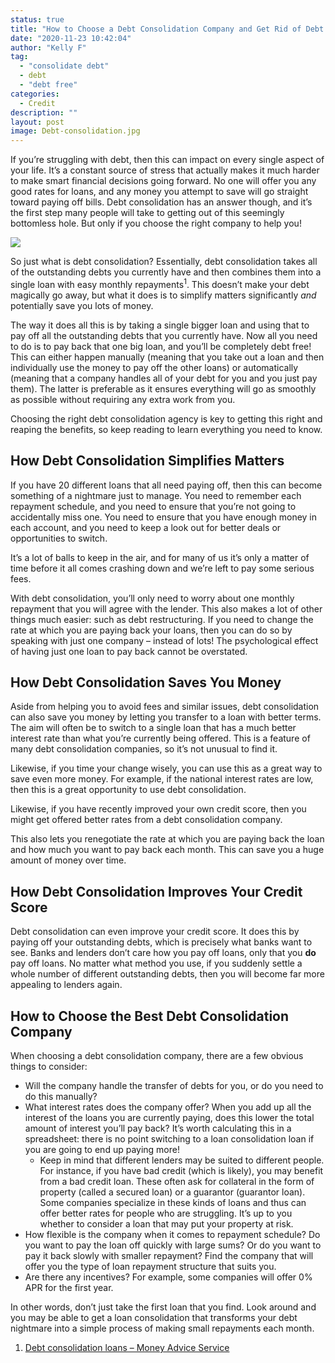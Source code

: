 ```yaml
---
status: true
title: "How to Choose a Debt Consolidation Company and Get Rid of Debt Fast"
date: "2020-11-23 10:42:04"
author: "Kelly F"
tag:
  - "consolidate debt"
  - debt
  - "debt free"
categories:
  - Credit
description: ""
layout: post
image: Debt-consolidation.jpg
---
```


If you’re struggling with debt, then this can impact on every single aspect of your life. It’s a constant source of stress that actually makes it much harder to make smart financial decisions going forward. No one will offer you any good rates for loans, and any money you attempt to save will go straight toward paying off bills. Debt consolidation has an answer though, and it’s the first step many people will take to getting out of this seemingly bottomless hole. But only if you choose the right company to help you!

![](/posts/Debt-consolidation.jpg)

So just what is debt consolidation? Essentially, debt consolidation takes all of the outstanding debts you currently have and then combines them into a single loan with easy monthly repayments<sup>1</sup>. This doesn’t make your debt magically go away, but what it does is to simplify matters significantly _and_ potentially save you lots of money.

The way it does all this is by taking a single bigger loan and using that to pay off all the outstanding debts that you currently have. Now all you need to do is to pay back that one big loan, and you’ll be completely debt free! This can either happen manually (meaning that you take out a loan and then individually use the money to pay off the other loans) or automatically (meaning that a company handles all of your debt for you and you just pay them). The latter is preferable as it ensures everything will go as smoothly as possible without requiring any extra work from you.

Choosing the right debt consolidation agency is key to getting this right and reaping the benefits, so keep reading to learn everything you need to know.

## How Debt Consolidation Simplifies Matters

If you have 20 different loans that all need paying off, then this can become something of a nightmare just to manage. You need to remember each repayment schedule, and you need to ensure that you’re not going to accidentally miss one. You need to ensure that you have enough money in each account, and you need to keep a look out for better deals or opportunities to switch.

It’s a lot of balls to keep in the air, and for many of us it’s only a matter of time before it all comes crashing down and we’re left to pay some serious fees.

With debt consolidation, you’ll only need to worry about one monthly repayment that you will agree with the lender. This also makes a lot of other things much easier: such as debt restructuring. If you need to change the rate at which you are paying back your loans, then you can do so by speaking with just one company – instead of lots! The psychological effect of having just one loan to pay back cannot be overstated.

## How Debt Consolidation Saves You Money

Aside from helping you to avoid fees and similar issues, debt consolidation can also save you money by letting you transfer to a loan with better terms. The aim will often be to switch to a single loan that has a much better interest rate than what you’re currently being offered. This is a feature of many debt consolidation companies, so it’s not unusual to find it.

Likewise, if you time your change wisely, you can use this as a great way to save even more money. For example, if the national interest rates are low, then this is a great opportunity to use debt consolidation.

Likewise, if you have recently improved your own credit score, then you might get offered better rates from a debt consolidation company.

This also lets you renegotiate the rate at which you are paying back the loan and how much you want to pay back each month. This can save you a huge amount of money over time.

## How Debt Consolidation Improves Your Credit Score

Debt consolidation can even improve your credit score. It does this by paying off your outstanding debts, which is precisely what banks want to see. Banks and lenders don’t care how you pay off loans, only that you **do** pay off loans. No matter what method you use, if you suddenly settle a whole number of different outstanding debts, then you will become far more appealing to lenders again.

## How to Choose the Best Debt Consolidation Company

When choosing a debt consolidation company, there are a few obvious things to consider:

- Will the company handle the transfer of debts for you, or do you need to do this manually?
- What interest rates does the company offer? When you add up all the interest of the loans you are currently paying, does this lower the total amount of interest you’ll pay back? It’s worth calculating this in a spreadsheet: there is no point switching to a loan consolidation loan if you are going to end up paying more!
  - Keep in mind that different lenders may be suited to different people. For instance, if you have bad credit (which is likely), you may benefit from a bad credit loan. These often ask for collateral in the form of property (called a secured loan) or a guarantor (guarantor loan). Some companies specialize in these kinds of loans and thus can offer better rates for people who are struggling. It’s up to you whether to consider a loan that may put your property at risk.
- How flexible is the company when it comes to repayment schedule? Do you want to pay the loan off quickly with large sums? Or do you want to pay it back slowly with smaller repayment? Find the company that will offer you the type of loan repayment structure that suits you.
- Are there any incentives? For example, some companies will offer 0% APR for the first year.

In other words, don’t just take the first loan that you find. Look around and you may be able to get a loan consolidation that transforms your debt nightmare into a simple process of making small repayments each month.

1. [Debt consolidation loans – Money Advice Service](https://www.moneyadviceservice.org.uk/en/articles/debt-consolidation-loans)
